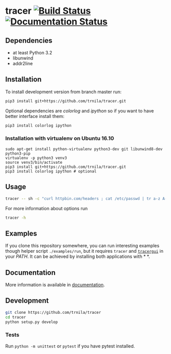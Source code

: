 # tracer [![Build Status](https://travis-ci.org/trnila/tracer.svg?branch=master)](https://travis-ci.org/trnila/tracer) [![Documentation Status](http://readthedocs.org/projects/tracertool/badge/?version=latest)](http://tracertool.readthedocs.io/en/latest/?badge=latest)

## Dependencies
- at least Python 3.2
- libunwind
- addr2line


## Installation
To install development version from branch master run:
```sh
pip3 install git+https://github.com/trnila/tracer.git
```

Optional dependencies are *colorlog* and *ipython* so if you want to have better interface install them:
```sh
pip3 install colorlog ipython
```

### Installation with virtualenv on Ubuntu 16.10
```
sudo apt-get install python-virtualenv python3-dev git libunwind8-dev python3-pip
virtualenv -p python3 venv3
source venv3/bin/activate
pip3 install git+https://github.com/trnila/tracer.git
pip3 install colorlog ipython # optional
```

## Usage
```sh
tracer -- sh -c "curl httpbin.com/headers ; cat /etc/passwd | tr a-z A-Z | tac" 
```

For more information about options run
```sh
tracer -h
```

## Examples
If you clone this repository somewhere, you can run interesting examples though helper script `./examples/run`,
but it requires `tracer` and [`tracergui`](https://github.com/trnila/tracer-gui) in your *PATH*. 
It can be achieved by installing both applications with *
*.  

## Documentation
More information is available in [documentation](http://tracertool.readthedocs.io/en/latest/).

## Development
```sh
git clone https://github.com/trnila/tracer
cd tracer
python setup.py develop
```

### Tests
Run `python -m unittest` or `pytest` if you have pytest installed.
